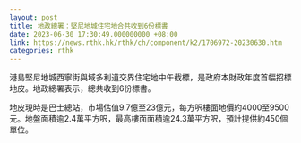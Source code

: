 ```yaml
---
layout: post
title: 地政總署：堅尼地城住宅地合共收到6份標書
date: 2023-06-30 17:30:49.000000000 +08:00
link: https://news.rthk.hk/rthk/ch/component/k2/1706972-20230630.htm
categories: rthk
---
```


港島堅尼地城西寧街與域多利道交界住宅地中午截標，是政府本財政年度首幅招標地皮。地政總署表示，總共收到6份標書。

地皮現時是巴士總站，市場估值9.7億至23億元，每方呎樓面地價約4000至9500元。地盤面積逾2.4萬平方呎，最高樓面面積逾24.3萬平方呎，預計提供約450個單位。
